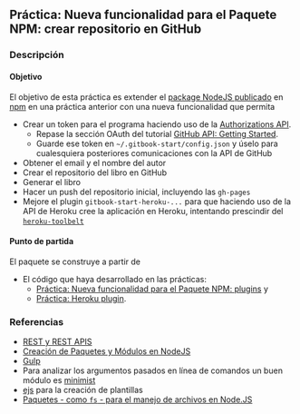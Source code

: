 ## Práctica: Nueva funcionalidad para el Paquete NPM: crear repositorio en GitHub

<!--sec data-title="Descripción" data-id="sectiondescripcion" data-show=true ces-->
### Descripción

#### Objetivo

El objetivo de esta práctica  es extender el [package NodeJS  publicado](practicanm.md) en [npm](https://www.npmjs.com) en una práctica anterior con una nueva funcionalidad
que permita

* Crear un token para el programa haciendo uso de la [Authorizations API](https://developer.github.com/v3/oauth_authorizations/#create-a-new-authorization). 
  - Repase la sección OAuth del tutorial [GitHub API: Getting Started](https://developer.github.com/guides/getting-started/). 
  - Guarde ese token en `~/.gitbook-start/config.json` y úselo para cualesquiera posteriores comunicaciones con la API de GitHub
* Obtener el email y el nombre del autor
* Crear el repositorio del libro en GitHub
* Generar el libro
* Hacer un push del repositorio inicial, incluyendo las `gh-pages`
* Mejore el plugin `gitbook-start-heroku-...` para que haciendo uso de la API de Heroku cree la aplicación en Heroku, intentando prescindir del [`heroku-toolbelt`](https://devcenter.heroku.com/articles/heroku-command-line)

#### Punto de partida

El paquete se construye a partir de
* El código que haya desarrollado en las prácticas:
  - [Práctica: Nueva funcionalidad para el Paquete NPM: plugins](practicaplugin.md) y
  - [Práctica: Heroku plugin](practicaplugin2.md).

### Referencias

* [REST y REST APIS](../apuntes/rest/README.md)
* [Creación de Paquetes y Módulos en NodeJS](../apuntes/nodejspackages.md)
* [Gulp](../apuntes/gulp/README.md)
* Para analizar los argumentos pasados en línea de comandos un buen módulo es [minimist](https://github.com/substack/minimist)
* [ejs](https://www.npmjs.com/package/ejs)
para la creación de plantillas
* [Paquetes - como `fs` - para el manejo de archivos en Node.JS](../apuntes/fs.md)
<!--endsec-->
